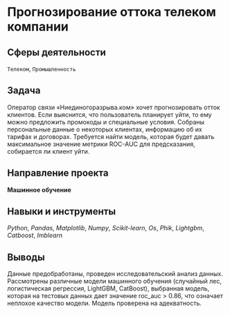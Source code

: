# Прогнозирование оттока телеком компании
## Сферы деятельности
`Телеком`, `Промышленность`

## Задача
Оператор связи «Ниединогоразрыва.ком» хочет прогнозировать отток клиентов. Если выяснится, что пользователь планирует уйти, то ему можно предложить промокоды и специальные условия. Собраны персональные данные о некоторых клиентах, информацию об их тарифах и договорах. 
Требуется найти модель, которая будет давать максимальное значение метрики ROC-AUC для предсказания, собирается ли клиент уйти.

## Направление проекта
**Машинное обучение**

## Навыки и инструменты
*Python*, *Pandas*, *Matplotlib*, *Numpy*, *Scikit-learn*, *Os*, *Phik*, *Lightgbm*, *Catboost*, *Imblearn*

## Выводы
Данные предобработаны, проведен исследовательский анализ данных. Рассмотрены различные модели машинного обучения (случайный лес, логистическая регрессия, LightGBM, CatBoost), выбранная модель, которая на тестовых данных дает значение roc_auc > 0.86, что означает неплохое качество модели. Модель проверена на адекватность.

